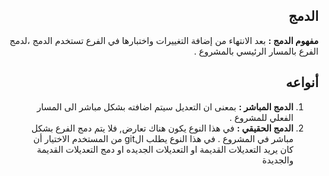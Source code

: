 ﻿



<div dir = rtl > 

## الدمج 
**مفهوم الدمج :** بعد الانتهاء من إضافة التغييرات واختبارها في الفرع تستخدم الدمج ،لدمج الفرع بالمسار الرئيسي بالمشروع .

## أنواعه 

 1. **الدمج المباشر :** بمعنى ان التعديل سيتم اضافته بشكل مباشر الى المسار الفعلي للمشروع .
 2. **الدمج الحقيقي :** في هذا النوع يكون هناك تعارض, فلا يتم دمج الفرع بشكل مباشر في المشروع . في هذا النوع يطلب الgit من المستخدم الاختيار أن كان يريد التعديلات القديمة  او التعديلات الجديده او دمج التعديلات القديمة والجديدة

</dir>


